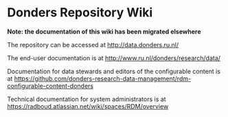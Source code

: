 # Donders Repository Wiki

**Note: the documentation of this wiki has been migrated elsewhere**

The repository can be accessed at http://data.donders.ru.nl/

The end-user documentation is at http://www.ru.nl/donders/research/data/

Documentation for data stewards and editors of the configurable content is at https://github.com/donders-research-data-management/rdm-configurable-content-donders

Technical documentation for system administrators is at https://radboud.atlassian.net/wiki/spaces/RDM/overview
